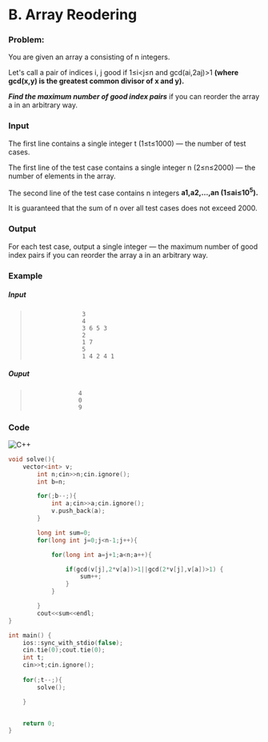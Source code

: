 # B. Array Reodering



### Problem:

You are given an array a consisting of n integers.

Let's call a pair of indices i, j good if 1≤i<j≤n and gcd(ai,2aj)>1 **(where gcd(x,y) is the greatest common divisor of x and y).**

***Find the maximum number of good index pairs*** if you can reorder the array a in an arbitrary way.

### Input

The first line contains a single integer t (1≤t≤1000) — the number of test cases.

The first line of the test case contains a single integer n (2≤n≤2000) — the number of elements in the array.

The second line of the test case contains n integers **a1,a2,…,an (1≤ai≤10<sup>5</sup>).**

It is guaranteed that the sum of n over all test cases does not exceed 2000.
### Output

For each test case, output a single integer — the maximum number of good index pairs if you can reorder the array a in an arbitrary way.



### Example

##### Input

>                    3
>                    4
>                    3 6 5 3
>                    2
>                    1 7
>                    5
>                    1 4 2 4 1






##### Ouput

>                   4
>                   0
>                   9










### Code

![C++](https://img.shields.io/badge/c++-%2300599C.svg?style=for-the-badge&logo=c%2B%2B&logoColor=white)
```cpp
void solve(){
    vector<int> v;
        int n;cin>>n;cin.ignore();
        int b=n;

        for(;b--;){
            int a;cin>>a;cin.ignore();
            v.push_back(a);
        }

        long int sum=0;
        for(long int j=0;j<n-1;j++){

            for(long int a=j+1;a<n;a++){

                if(gcd(v[j],2*v[a])>1||gcd(2*v[j],v[a])>1) {
                    sum++;
                }
            }

        }
        cout<<sum<<endl;
}

int main() {
    ios::sync_with_stdio(false);
    cin.tie(0);cout.tie(0);
    int t;
    cin>>t;cin.ignore();
    
    for(;t--;){
        solve();

    }


    return 0;
}

``` 